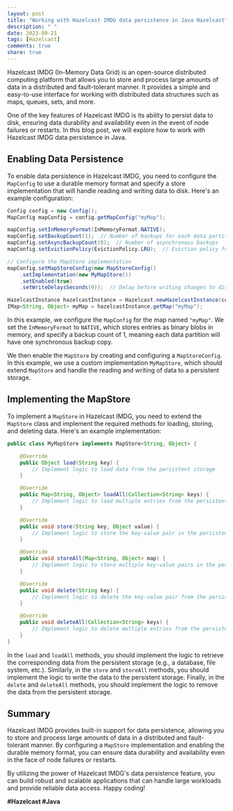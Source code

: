 ```yaml
---
layout: post
title: "Working with Hazelcast IMDG data persistence in Java Hazelcast"
description: " "
date: 2023-09-21
tags: [Hazelcast]
comments: true
share: true
---
```


Hazelcast IMDG (In-Memory Data Grid) is an open-source distributed computing platform that allows you to store and process large amounts of data in a distributed and fault-tolerant manner. It provides a simple and easy-to-use interface for working with distributed data structures such as maps, queues, sets, and more.

One of the key features of Hazelcast IMDG is its ability to persist data to disk, ensuring data durability and availability even in the event of node failures or restarts. In this blog post, we will explore how to work with Hazelcast IMDG data persistence in Java.

## Enabling Data Persistence

To enable data persistence in Hazelcast IMDG, you need to configure the `MapConfig` to use a durable memory format and specify a store implementation that will handle reading and writing data to disk. Here's an example configuration:

```java
Config config = new Config();
MapConfig mapConfig = config.getMapConfig("myMap");

mapConfig.setInMemoryFormat(InMemoryFormat.NATIVE);
mapConfig.setBackupCount(1);  // Number of backups for each data partition
mapConfig.setAsyncBackupCount(0);  // Number of asynchronous backups
mapConfig.setEvictionPolicy(EvictionPolicy.LRU);  // Eviction policy for the map

// Configure the MapStore implementation
mapConfig.setMapStoreConfig(new MapStoreConfig()
    .setImplementation(new MyMapStore())
    .setEnabled(true)
    .setWriteDelaysSeconds(0));  // Delay before writing changes to disk

HazelcastInstance hazelcastInstance = Hazelcast.newHazelcastInstance(config);
IMap<String, Object> myMap = hazelcastInstance.getMap("myMap");
```

In this example, we configure the `MapConfig` for the map named `"myMap"`. We set the `InMemoryFormat` to `NATIVE`, which stores entries as binary blobs in memory, and specify a backup count of 1, meaning each data partition will have one synchronous backup copy.

We then enable the `MapStore` by creating and configuring a `MapStoreConfig`. In this example, we use a custom implementation `MyMapStore`, which should extend `MapStore` and handle the reading and writing of data to a persistent storage.

## Implementing the MapStore

To implement a `MapStore` in Hazelcast IMDG, you need to extend the `MapStore` class and implement the required methods for loading, storing, and deleting data. Here's an example implementation:

```java
public class MyMapStore implements MapStore<String, Object> {

    @Override
    public Object load(String key) {
        // Implement logic to load data from the persistent storage
    }

    @Override
    public Map<String, Object> loadAll(Collection<String> keys) {
        // Implement logic to load multiple entries from the persistent storage
    }

    @Override
    public void store(String key, Object value) {
        // Implement logic to store the key-value pair in the persistent storage
    }

    @Override
    public void storeAll(Map<String, Object> map) {
        // Implement logic to store multiple key-value pairs in the persistent storage
    }

    @Override
    public void delete(String key) {
        // Implement logic to delete the key-value pair from the persistent storage
    }

    @Override
    public void deleteAll(Collection<String> keys) {
        // Implement logic to delete multiple entries from the persistent storage
    }
}
```

In the `load` and `loadAll` methods, you should implement the logic to retrieve the corresponding data from the persistent storage (e.g., a database, file system, etc.). Similarly, in the `store` and `storeAll` methods, you should implement the logic to write the data to the persistent storage. Finally, in the `delete` and `deleteAll` methods, you should implement the logic to remove the data from the persistent storage.

## Summary

Hazelcast IMDG provides built-in support for data persistence, allowing you to store and process large amounts of data in a distributed and fault-tolerant manner. By configuring a `MapStore` implementation and enabling the durable memory format, you can ensure data durability and availability even in the face of node failures or restarts.

By utilizing the power of Hazelcast IMDG's data persistence feature, you can build robust and scalable applications that can handle large workloads and provide reliable data access. Happy coding!

**#Hazelcast #Java**